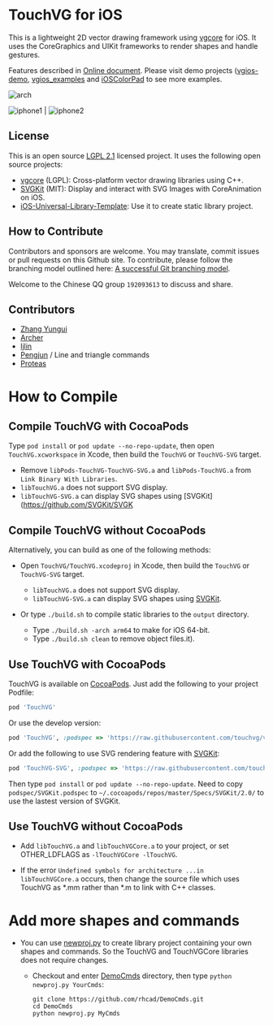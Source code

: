 # TouchVG for iOS

This is a lightweight 2D vector drawing framework using [vgcore](https://github.com/rhcad/vgcore) for iOS.
It uses the CoreGraphics and UIKit frameworks to render shapes and handle gestures.

Features described in [Online document](http://touchvg.github.io). Please visit demo projects ([vgios-demo](https://github.com/rhcad/vgios-demo), [vgios_examples](https://github.com/rhcad/vgios_examples) and [iOSColorPad](https://github.com/rhcad/iOSColorPad) to see more examples.

![arch](http://touchvg.github.io/images/arch.svg)

![iphone1](http://touchvg.github.io/images/iphone1.png) | ![iphone2](http://touchvg.github.io/images/iphone2.png)

## License

This is an open source [LGPL 2.1](LICENSE.md) licensed project. It uses the following open source projects:

- [vgcore](https://github.com/rhcad/vgcore) (LGPL): Cross-platform vector drawing libraries using C++.
- [SVGKit](https://github.com/SVGKit/SVGKit) (MIT): Display and interact with SVG Images with CoreAnimation on iOS.
- [iOS-Universal-Library-Template](https://github.com/michaeltyson/iOS-Universal-Library-Template): Use it to create static library project.

## How to Contribute

Contributors and sponsors are welcome. You may translate, commit issues or pull requests on this Github site.
To contribute, please follow the branching model outlined here: [A successful Git branching model](http://nvie.com/posts/a-successful-git-branching-model/).

Welcome to the Chinese QQ group `192093613` to discuss and share.

## Contributors

- [Zhang Yungui](https://github.com/rhcad)
- [Archer](https://github.com/a7ch3r)
- [ljlin](https://github.com/ljlin)
- [Pengjun](https://github.com/pengjun) / Line and triangle commands
- [Proteas](https://github.com/proteas)

# How to Compile

## Compile TouchVG with CocoaPods

Type `pod install` or `pod update --no-repo-update`, then open `TouchVG.xcworkspace` in Xcode, then build the `TouchVG` or `TouchVG-SVG` target.

  - Remove `libPods-TouchVG-TouchVG-SVG.a` and `libPods-TouchVG.a` from `Link Binary With Libraries`.
  - `libTouchVG.a` does not support SVG display.
  - `libTouchVG-SVG.a` can display SVG shapes using [SVGKit](https://github.com/SVGKit/SVGK

## Compile TouchVG without CocoaPods

Alternatively, you can build as one of the following methods:

- Open `TouchVG/TouchVG.xcodeproj` in Xcode, then build the `TouchVG` or `TouchVG-SVG` target.

   - `libTouchVG.a` does not support SVG display.
   - `libTouchVG-SVG.a` can display SVG shapes using [SVGKit](https://github.com/SVGKit/SVGKit).

- Or type `./build.sh` to compile static libraries to the `output` directory.
  - Type `./build.sh -arch arm64` to make for iOS 64-bit.
  - Type `./build.sh clean` to remove object files.it).

## Use TouchVG with CocoaPods

TouchVG is available on [CocoaPods](http://cocoapods.org). Just add the following to your project Podfile:

```ruby
pod 'TouchVG'
```

Or use the develop version:

```ruby
pod 'TouchVG', :podspec => 'https://raw.githubusercontent.com/touchvg/vgios/develop/podspec/TouchVG.podspec'
```

Or add the following to use SVG rendering feature with [SVGKit](https://github.com/SVGKit/SVGKit):

```ruby
pod 'TouchVG-SVG', :podspec => 'https://raw.githubusercontent.com/touchvg/vgios/develop/podspec/TouchVG-SVG.podspec'
```

Then type `pod install` or `pod update --no-repo-update`. Need to copy `podspec/SVGKit.podspec` to `~/.cocoapods/repos/master/Specs/SVGKit/2.0/` to use the lastest version of SVGKit.

## Use TouchVG without CocoaPods

- Add `libTouchVG.a` and `libTouchVGCore.a` to your project, or set OTHER_LDFLAGS as `-lTouchVGCore -lTouchVG`.

- If the error `Undefined symbols for architecture ...in libTouchVGCore.a` occurs, then change the source file which uses TouchVG as *.mm rather than *.m to link with C++ classes.

# Add more shapes and commands

- You can use [newproj.py](https://github.com/rhcad/DemoCmds/blob/master/newproj.py) to create library project containing your own shapes and commands. So the TouchVG and TouchVGCore libraries does not require changes.

  - Checkout and enter [DemoCmds](https://github.com/rhcad/DemoCmds) directory, then type `python newproj.py YourCmds`:

     ```shell
     git clone https://github.com/rhcad/DemoCmds.git
     cd DemoCmds
     python newproj.py MyCmds
     ```
